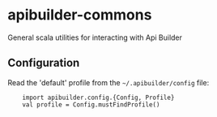 # apibuilder-commons

General scala utilities for interacting with Api Builder

## Configuration

Read the 'default' profile from the `~/.apibuilder/config` file:


```
    import apibuilder.config.{Config, Profile}
    val profile = Config.mustFindProfile()
```


